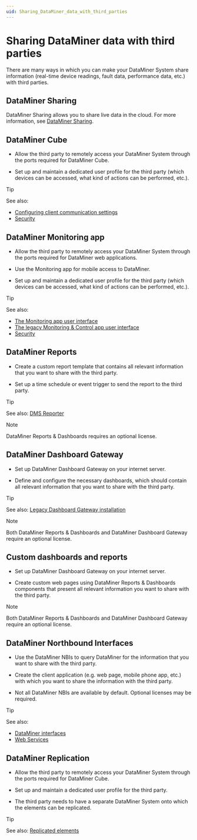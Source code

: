 ```yaml
---
uid: Sharing_DataMiner_data_with_third_parties
---
```


# Sharing DataMiner data with third parties

There are many ways in which you can make your DataMiner System share information (real-time device readings, fault data, performance data, etc.) with third parties.

## DataMiner Sharing

DataMiner Sharing allows you to share live data in the cloud. For more information, see [DataMiner Sharing](xref:Sharing).

## DataMiner Cube

- Allow the third party to remotely access your DataMiner System through the ports required for DataMiner Cube.

- Set up and maintain a dedicated user profile for the third party (which devices can be accessed, what kind of actions can be performed, etc.).

> [!TIP]
> See also:
>
> - [Configuring client communication settings](xref:DMA_configuration_related_to_client_applications#configuring-client-communication-settings)
> - [Security](xref:security)

## DataMiner Monitoring app

- Allow the third party to remotely access your DataMiner System through the ports required for DataMiner web applications.

- Use the Monitoring app for mobile access to DataMiner.

- Set up and maintain a dedicated user profile for the third party (which devices can be accessed, what kind of actions can be performed, etc.).

> [!TIP]
> See also:
>
> - [The Monitoring app user interface](xref:The_Monitoring_app_user_interface)
> - [The legacy Monitoring & Control app user interface](xref:The_legacy_Monitoring_Control_app_user_interface#the-legacy-monitoring--control-app-user-interface)
> - [Security](xref:security)

## DataMiner Reports

- Create a custom report template that contains all relevant information that you want to share with the third party.

- Set up a time schedule or event trigger to send the report to the third party.

> [!TIP]
> See also: [DMS Reporter](xref:reporter)

> [!NOTE]
> DataMiner Reports & Dashboards requires an optional license.

## DataMiner Dashboard Gateway

- Set up DataMiner Dashboard Gateway on your internet server.

- Define and configure the necessary dashboards, which should contain all relevant information that you want to share with the third party.

> [!TIP]
> See also: [Legacy Dashboard Gateway installation](xref:Legacy_Dashboard_Gateway_installation)

> [!NOTE]
> Both DataMiner Reports & Dashboards and DataMiner Dashboard Gateway require an optional license.

## Custom dashboards and reports

- Set up DataMiner Dashboard Gateway on your internet server.

- Create custom web pages using DataMiner Reports & Dashboards components that present all relevant information you want to share with the third party.

> [!NOTE]
> Both DataMiner Reports & Dashboards and DataMiner Dashboard Gateway require an optional license.

## DataMiner Northbound Interfaces

- Use the DataMiner NBIs to query DataMiner for the information that you want to share with the third party.

- Create the client application (e.g. web page, mobile phone app, etc.) with which you want to share the information with the third party.

- Not all DataMiner NBIs are available by default. Optional licenses may be required.

> [!TIP]
> See also:
>
> - [DataMiner interfaces](xref:DataMiner_interfaces)
> - [Web Services](xref:WS_v1)

## DataMiner Replication

- Allow the third party to remotely access your DataMiner System through the ports required for DataMiner Cube.

- Set up and maintain a dedicated user profile for the third party.

- The third party needs to have a separate DataMiner System onto which the elements can be replicated.

> [!TIP]
> See also: [Replicated elements](xref:Replicated_elements)
